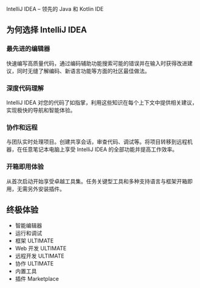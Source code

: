 IntelliJ IDEA – 领先的 Java 和 Kotlin IDE

## 为何选择 IntelliJ IDEA

### 最先进的编辑器

快速编写高质量代码，通过编码辅助功能搜索可能的错误并在输入时获得改进建议，同时无缝了解编码、新语言功能等方面的社区最佳做法。

### 深度代码理解

IntelliJ IDEA 对您的代码了如指掌，利用这些知识在每个上下文中提供相关建议，实现极快的导航和智能体验。

### 协作和远程

与团队实时处理项目。创建共享会话，审查代码、调试等。将项目转移到远程机器，在任意笔记本电脑上享受 IntelliJ IDEA 的全部功能并提高工作效率。

### 开箱即用体验

从首次启动开始享受卓越工具集。任务关键型工具和多种支持语言与框架开箱即用，无需另外安装插件。

## 终极体验

- 智能编辑器
- 运行和调试
- 框架 ULTIMATE
- Web 开发 ULTIMATE
- 远程开发 ULTIMATE
- 协作 ULTIMATE
- 内置工具
- 插件 Marketplace
